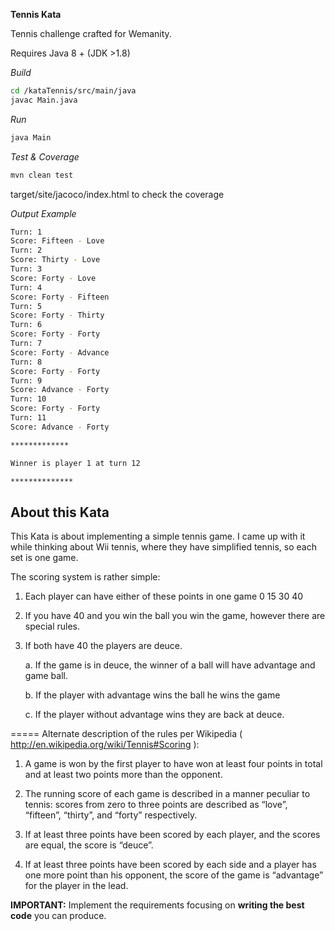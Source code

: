 **Tennis Kata**

Tennis challenge crafted for Wemanity.

Requires Java 8 + (JDK >1.8)

_Build_
```bash
cd /kataTennis/src/main/java
javac Main.java
```

_Run_
```bash
java Main
```

_Test & Coverage_
```bash
mvn clean test
```
target/site/jacoco/index.html to check the coverage

_Output Example_
```bash
Turn: 1
Score: Fifteen - Love
Turn: 2
Score: Thirty - Love
Turn: 3
Score: Forty - Love
Turn: 4
Score: Forty - Fifteen
Turn: 5
Score: Forty - Thirty
Turn: 6
Score: Forty - Forty
Turn: 7
Score: Forty - Advance
Turn: 8
Score: Forty - Forty
Turn: 9
Score: Advance - Forty
Turn: 10
Score: Forty - Forty
Turn: 11
Score: Advance - Forty

*************

Winner is player 1 at turn 12

**************


```

## About this Kata

This Kata is about implementing a simple tennis game. I came up with it while thinking about Wii tennis, where they have simplified tennis, so each set is one game.

The scoring system is rather simple:

1. Each player can have either of these points in one game 0 15 30 40

2. If you have 40 and you win the ball you win the game, however there are special rules.

3. If both have 40 the players are deuce. 
  
    a. If the game is in deuce, the winner of a ball will have advantage and game ball. 
  
    b. If the player with advantage wins the ball he wins the game 
  
    c. If the player without advantage wins they are back at deuce.

===== Alternate description of the rules per Wikipedia ( http://en.wikipedia.org/wiki/Tennis#Scoring ):

1. A game is won by the first player to have won at least four points in total and at least two points more than the opponent.

2. The running score of each game is described in a manner peculiar to tennis: scores from zero to three points are described as “love”, “fifteen”, “thirty”, and “forty” respectively.

3. If at least three points have been scored by each player, and the scores are equal, the score is “deuce”.

4. If at least three points have been scored by each side and a player has one more point than his opponent, the score of the game is “advantage” for the player in the lead.

**IMPORTANT:**  Implement the requirements focusing on **writing the best code** you can produce.